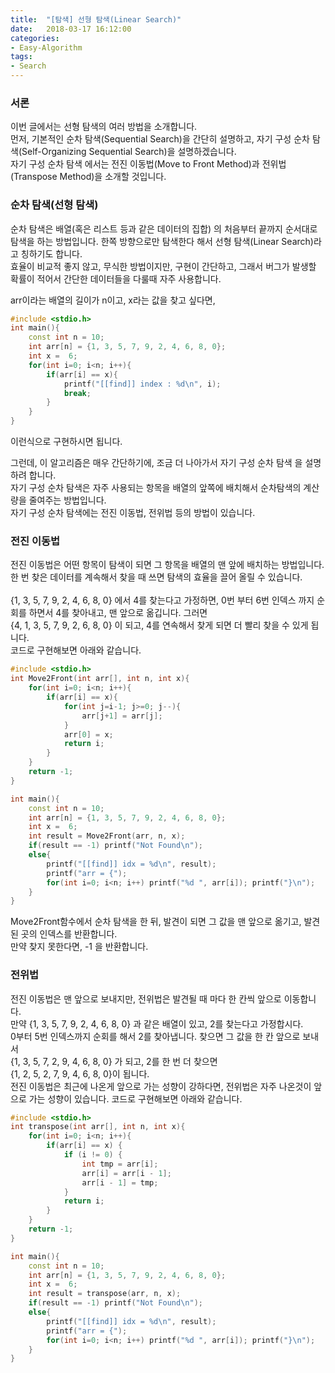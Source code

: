 ```yaml
---
title:  "[탐색] 선형 탐색(Linear Search)"
date:   2018-03-17 16:12:00
categories:
- Easy-Algorithm
tags:
- Search
---
```


### 서론
이번 글에서는 선형 탐색의 여러 방법을 소개합니다.<br>
먼저, 기본적인 순차 탐색(Sequential Search)을 간단히 설명하고, 자기 구성 순차 탐색(Self-Organizing Sequential Search)을 설명하겠습니다.<br>
자기 구성 순차 탐색 에서는 전진 이동법(Move to Front Method)과 전위법(Transpose Method)을 소개할 것입니다.<br>

### 순차 탐색(선형 탐색)
순차 탐색은 배열(혹은 리스트 등과 같은 데이터의 집합) 의 처음부터 끝까지 순서대로 탐색을 하는 방법입니다. 한쪽 방향으로만 탐색한다 해서 선형 탐색(Linear Search)라고 칭하기도 합니다.<br>
효율이 비교적 좋지 않고, 무식한 방법이지만, 구현이 간단하고, 그래서 버그가 발생할 확률이 적어서 간단한 데이터들을 다룰때 자주 사용합니다.

arr이라는 배열의 길이가 n이고, x라는 값을 찾고 싶다면,
```cpp
#include <stdio.h>
int main(){
    const int n = 10;
    int arr[n] = {1, 3, 5, 7, 9, 2, 4, 6, 8, 0};
    int x =  6;
    for(int i=0; i<n; i++){
        if(arr[i] == x){
            printf("[[find]] index : %d\n", i);
            break;
        }
    }
}
```
이런식으로 구현하시면 됩니다.

그런데, 이 알고리즘은 매우 간단하기에, 조금 더 나아가서 자기 구성 순차 탐색 을 설명하려 합니다.<br>
자기 구성 순차 탐색은 자주 사용되는 항목을 배열의 앞쪽에 배치해서 순차탐색의 계산량을 줄여주는 방법입니다.<br>
자기 구성 순차 탐색에는 전진 이동법, 전위법 등의 방법이 있습니다.

### 전진 이동법
전진 이동법은 어떤 항목이 탐색이 되면 그 항목을 배열의 맨 앞에 배치하는 방법입니다. 한 번 찾은 데이터를 계속해서 찾을 때 쓰면 탐색의 효율을 끌어 올릴 수 있습니다.<br><br>
{1, 3, 5, 7, 9, 2, 4, 6, 8, 0} 에서 4를 찾는다고 가정하면, 0번 부터 6번 인덱스 까지 순회를 하면서 4를 찾아내고, 맨 앞으로 옮깁니다. 그러면<br>
{4, 1, 3, 5, 7, 9, 2, 6, 8, 0} 이 되고, 4를 연속해서 찾게 되면 더 빨리 찾을 수 있게 됩니다.<br>
코드로 구현해보면 아래와 같습니다.
```cpp
#include <stdio.h>
int Move2Front(int arr[], int n, int x){
    for(int i=0; i<n; i++){
        if(arr[i] == x){
            for(int j=i-1; j>=0; j--){
                arr[j+1] = arr[j];
            }
            arr[0] = x;
            return i;
        }
    }
    return -1;
}

int main(){
    const int n = 10;
    int arr[n] = {1, 3, 5, 7, 9, 2, 4, 6, 8, 0};
    int x =  6;
    int result = Move2Front(arr, n, x);
    if(result == -1) printf("Not Found\n");
    else{
        printf("[[find]] idx = %d\n", result);
        printf("arr = {");
        for(int i=0; i<n; i++) printf("%d ", arr[i]); printf("}\n");
    }
}
```

Move2Front함수에서 순차 탐색을 한 뒤, 발견이 되면 그 값을 맨 앞으로 옮기고, 발견된 곳의 인덱스를 반환합니다.<br>
만약 찾지 못한다면, -1 을 반환합니다.

### 전위법
전진 이동법은 맨 앞으로 보내지만, 전위법은 발견될 때 마다 한 칸씩 앞으로 이동합니다.<br>
만약 {1, 3, 5, 7, 9, 2, 4, 6, 8, 0} 과 같은 배열이 있고, 2를 찾는다고 가정합시다.<br>
0부터 5번 인덱스까지 순회를 해서 2를 찾아냅니다. 찾으면 그 값을 한 칸 앞으로 보내서<br>
{1, 3, 5, 7, 2, 9, 4, 6, 8, 0} 가 되고, 2를 한 번 더 찾으면<br>
{1, 2, 5, 2, 7, 9, 4, 6, 8, 0}이 됩니다.<br>
전진 이동법은 최근에 나온게 앞으로 가는 성향이 강하다면, 전위법은 자주 나온것이 앞으로 가는 성향이 있습니다. 코드로 구현해보면 아래와 같습니다.
```cpp
#include <stdio.h>
int transpose(int arr[], int n, int x){
    for(int i=0; i<n; i++){
        if(arr[i] == x) {
            if (i != 0) {
                int tmp = arr[i];
                arr[i] = arr[i - 1];
                arr[i - 1] = tmp;
            }
            return i;
        }
    }
    return -1;
}

int main(){
    const int n = 10;
    int arr[n] = {1, 3, 5, 7, 9, 2, 4, 6, 8, 0};
    int x =  6;
    int result = transpose(arr, n, x);
    if(result == -1) printf("Not Found\n");
    else{
        printf("[[find]] idx = %d\n", result);
        printf("arr = {");
        for(int i=0; i<n; i++) printf("%d ", arr[i]); printf("}\n");
    }
}
```
